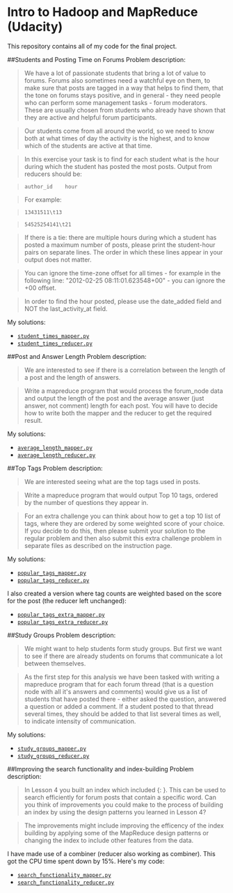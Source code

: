 # Intro to Hadoop and MapReduce (Udacity)

This repository contains all of my code for the final project.

##Students and Posting Time on Forums
Problem description:
>We have a lot of passionate students that bring a lot of value to forums. Forums also sometimes need a watchful eye on them, to make sure that posts are tagged in a way that helps to find them, that the tone on forums stays positive, and in general - they need people who can perform some management tasks - forum moderators. These are usually chosen from students who already have shown that they are active and helpful forum participants.

>Our students come from all around the world, so we need to know both at what times of day the activity is the highest, and to know which of the students are active at that time.

>In this exercise your task is to find for each student what is the hour during which the student has posted the most posts. Output from reducers should be:

>`author_id    hour`

>For example:

>`13431511\t13`

>`54525254141\t21`

>If there is a tie: there are multiple hours during which a student has posted a maximum number of posts, please print the student-hour pairs on separate lines. The order in which these lines appear in your output does not matter.

>You can ignore the time-zone offset for all times - for example in the following line: "2012-02-25 08:11:01.623548+00" - you can ignore the +00 offset.

>In order to find the hour posted, please use the date_added field and NOT the last_activity_at field.

My solutions:
* [`student_times_mapper.py`](student_times_mapper.py)
* [`student_times_reducer.py`](student_times_reducer.py)

##Post and Answer Length
Problem description:
>We are interested to see if there is a correlation between the length of a post and the length of answers.

>Write a mapreduce program that would process the forum_node data and output the length of the post and the average answer (just answer, not comment) length for each post. You will have to decide how to write both the mapper and the reducer to get the required result.

My solutions:
* [`average_length_mapper.py`](average_length_mapper.py)
* [`average_length_reducer.py`](average_length_reducer.py)

##Top Tags
Problem description:
>We are interested seeing what are the top tags used in posts.

>Write a mapreduce program that would output Top 10 tags, ordered by the number of questions they appear in.

>For an extra challenge you can think about how to get a top 10 list of tags, where they are ordered by some weighted score of your choice. If you decide to do this, then please submit your solution to the regular problem and then also submit this extra challenge problem in separate files as described on the instruction page.

My solutions:
* [`popular_tags_mapper.py`](popular_tags_mapper.py)
* [`popular_tags_reducer.py`](popular_tags_reducer.py)

I also created a version where tag counts are weighted based on the score for the post (the reducer left unchanged):
* [`popular_tags_extra_mapper.py`](popular_tags_extra_mapper.py)
* [`popular_tags_extra_reducer.py`](popular_tags_extra_reducer.py)

##Study Groups
Problem description:
>We might want to help students form study groups. But first we want to see if there are already students on forums that communicate a lot between themselves.

>As the first step for this analysis we have been tasked with writing a mapreduce program that for each forum thread (that is a question node with all it's answers and comments) would give us a list of students that have posted there - either asked the question, answered a question or added a comment. If a student posted to that thread several times, they should be added to that list several times as well, to indicate intensity of communication.

My solutions:
* [`study_groups_mapper.py`](study_groups_mapper.py)
* [`study_groups_reducer.py`](study_groups_reducer.py)

##Improving the search functionality and index-building
Problem description:
>In Lesson 4 you built an index which included {<word>: <forum entries that include the word>}. This can be used to search efficiently for forum posts that contain a specific word. Can you think of improvements you could make to the process of building an index by using the design patterns you learned in Lesson 4?

>The improvements might include improving the efficency of the index building by applying some of the MapReduce design patterns or changing the index to include other features from the data.

I have made use of a combiner (reducer also working as combiner). This got the CPU time spent down by 15%. Here's my code:
* [`search_functionality_mapper.py`](search_functionality_mapper.py)
* [`search_functionality_reducer.py`](search_functionality_reducer.py)
